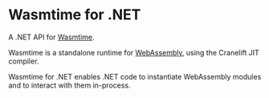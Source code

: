 # Wasmtime for .NET

A .NET API for [Wasmtime](https://github.com/bytecodealliance/wasmtime).

Wasmtime is a standalone runtime for [WebAssembly](https://webassembly.org/), using the Cranelift JIT compiler.

Wasmtime for .NET enables .NET code to instantiate WebAssembly modules and to interact with them in-process.
